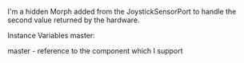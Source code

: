 I'm a hidden Morph added from the JoystickSensorPort to handle the second value returned by the hardware.

Instance Variables
	master:		<PhdETJoystickSensorPort>

master
	- reference to the component which I support
